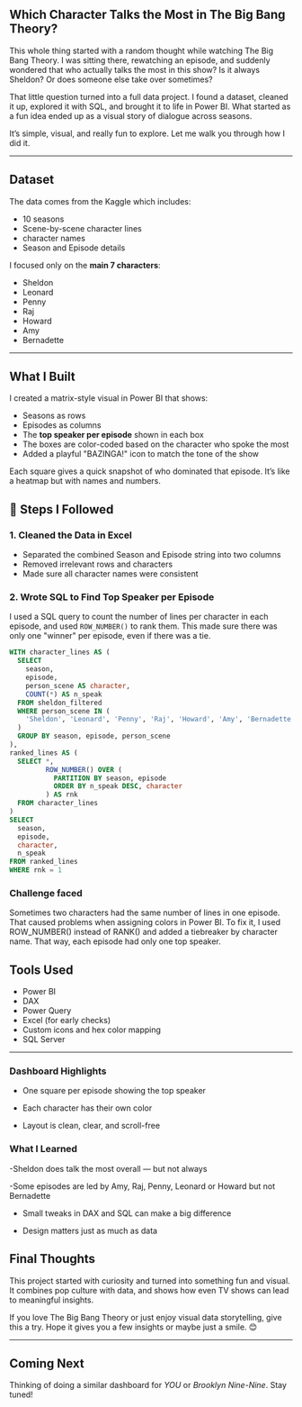 ## Which Character Talks the Most in The Big Bang Theory?

This whole thing started with a random thought while watching The Big Bang Theory. I was sitting there, rewatching an episode, and suddenly wondered that who actually talks the most in this show? Is it always Sheldon? Or does someone else take over sometimes?

That little question turned into a full data project. I found a dataset, cleaned it up, explored it with SQL, and brought it to life in Power BI. What started as a fun idea ended up as a visual story of dialogue across seasons.
 
 It’s simple, visual, and really fun to explore. Let me walk you through how I did it.

---

## Dataset

The data comes from the Kaggle which includes:

- 10 seasons
- Scene-by-scene character lines
- character names
- Season and Episode details

I focused only on the **main 7 characters**:

- Sheldon
- Leonard
- Penny
- Raj
- Howard
- Amy
- Bernadette

---
## What I Built

I created a matrix-style visual in Power BI that shows:

- Seasons as rows  
- Episodes as columns  
- The **top speaker per episode** shown in each box  
- The boxes are color-coded based on the character who spoke the most  
- Added a playful "BAZINGA!" icon to match the tone of the show  

Each square gives a quick snapshot of who dominated that episode. It’s like a heatmap but with names and numbers.

## 🔧 Steps I Followed

### 1. Cleaned the Data in Excel
- Separated the combined Season and Episode string into two columns
- Removed irrelevant rows and characters
- Made sure all character names were consistent

### 2. Wrote SQL to Find Top Speaker per Episode
I used a SQL query to count the number of lines per character in each episode, and used `ROW_NUMBER()` to rank them. This made sure there was only one "winner" per episode, even if there was a tie.

```sql
WITH character_lines AS (
  SELECT
    season,
    episode,
    person_scene AS character,
    COUNT(*) AS n_speak
  FROM sheldon_filtered
  WHERE person_scene IN (
    'Sheldon', 'Leonard', 'Penny', 'Raj', 'Howard', 'Amy', 'Bernadette'
  )
  GROUP BY season, episode, person_scene
),
ranked_lines AS (
  SELECT *,
         ROW_NUMBER() OVER (
           PARTITION BY season, episode
           ORDER BY n_speak DESC, character
         ) AS rnk
  FROM character_lines
)
SELECT
  season,
  episode,
  character,
  n_speak
FROM ranked_lines
WHERE rnk = 1
```

### Challenge faced

Sometimes two characters had the same number of lines in one episode. That caused problems when assigning colors in Power BI. To fix it, I used ROW_NUMBER() instead of RANK() and added a tiebreaker by character name. That way, each episode had only one top speaker.



## Tools Used

- Power BI  
- DAX  
- Power Query  
- Excel (for early checks)  
- Custom icons and hex color mapping
- SQL Server
---

###  Dashboard Highlights

- One square per episode showing the top speaker

- Each character has their own color

- Layout is clean, clear, and scroll-free

### What I Learned

-Sheldon does talk the most overall — but not always

-Some episodes are led by Amy, Raj, Penny, Leonard or Howard but not Bernadette

- Small tweaks in DAX and SQL can make a big difference

- Design matters just as much as data

## Final Thoughts

This project started with curiosity and turned into something fun and visual. It combines pop culture with data, and shows how even TV shows can lead to meaningful insights.

If you love The Big Bang Theory or just enjoy visual data storytelling, give this a try. Hope it gives you a few insights or maybe just a smile. 😊

---

## Coming Next

Thinking of doing a similar dashboard for *YOU* or *Brooklyn Nine-Nine*. Stay tuned!

